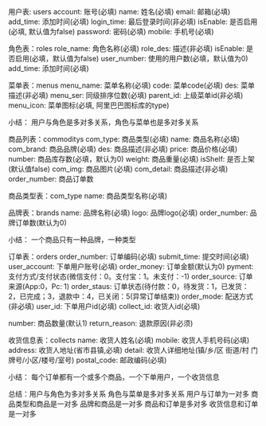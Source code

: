 用户表: users
  account: 账号(必填)
  name: 姓名(必填)
  email: 邮箱(必填)
  add_time: 添加时间(必填)
  login_time: 最后登录时间(非必填)
  isEnable: 是否启用(必填, 默认值为false)
  password: 密码(必填)
  mobile: 手机号(必填)

角色表：roles
  role_name: 角色名称(必填)
  role_des: 描述(非必填)
  isEnable: 是否启用(必填，默认值为false)
  user_number: 使用的用户数(必填，默认值为0)
  add_time: 添加时间(必填)

菜单表：menus
  menu_name: 菜单名称(必填)
  code: 菜单code(必填)
  des: 菜单描述(非必填)
  menu_ser: 同级排序位数(必填)
  parent_id: 上级菜单id(非必填)
  menu_icon: 菜单图标(必填, 阿里巴巴图标库的type)

小结： 用户与角色是多对多关系，角色与菜单也是多对多关系

商品列表：commoditys
  com_type: 商品类型(必填)
  name: 商品名称(必填)
  com_brand: 商品品牌(必填)
  des: 商品描述(非必填)
  price: 商品价格(必填)
  number: 商品库存数(必填，默认为0)
  weight: 商品重量(必填)
  isShelf: 是否上架(默认值false)
  com_img: 商品图片(必填)
  com_detail: 商品描述(非必填)
  order_number: 商品订单数

商品类型表：com_type
  name: 商品类型名称(必填)

品牌表：brands
  name: 品牌名称(必填)
  logo: 品牌logo(必填)
  order_number: 品牌订单数(默认为0)

小结： 一个商品只有一种品牌，一种类型

订单表：orders
  order_number: 订单编码(必填)
  submit_time: 提交时间(必填)
  user_account: 下单用户账号(必填)
  order_money: 订单金额(默认为0)
  pyment: 支付方式/支付状态(微信支付：0。支付宝：1。未支付：-1)
  order_source: 订单来源(App:0，Pc: 1)
  order_staus: 订单状态(待付款：0，待发货：1，已发货：2，已完成；3，退款中：4，已关闭：5(异常订单结束))
  order_mode: 配送方式(非必填)
  user_id: 下单用户id(必填)
  collect_id: 收货人id(必填)
  <!-- comm_id: 商品id(必填) -->
  number: 商品数量(默认1)
  return_reason: 退款原因(非必须)

收货信息表：collects
  name: 收货人姓名(必填)
  mobile: 收货人手机号码(必填)
  address: 收货人地址(省市县镇,必填)
  detail: 收货人详细地址(镇/乡/区 街道/村 门牌号/小区/楼号/室号)
  postal_code: 邮政编码(必填)

小结： 每个订单都有一个或多个商品，一个下单用户，一个收货信息

总结：用户与角色为多对多关系
     角色与菜单是多对多关系
     用户与订单为一对多
     商品类型和商品是一对多
     品牌和商品是一对多
     商品和订单是多对多
     收货信息和订单是一对多